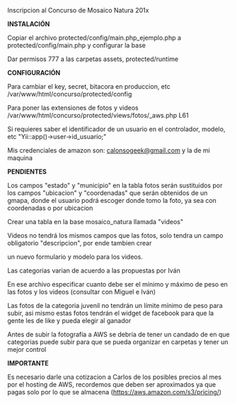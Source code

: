 Inscripcion al Concurso de Mosaico Natura 201x

<strong>INSTALACIÓN</strong>

Copiar el archivo protected/config/main.php_ejemplo.php a protected/config/main.php y configurar la base

Dar permisos 777 a las carpetas assets, protected/runtime

<strong>CONFIGURACIÓN</strong>

Para cambiar el key, secret, bitacora en produccion, etc 
/var/www/html/concurso/protected/config

Para poner las extensiones de fotos y videos
/var/www/html/concurso/protected/views/fotos/_aws.php L61

Si requieres saber el identificador de un usuario en el controlador, modelo, etc "Yii::app()->user->id_usuario;"

Mis credenciales de amazon son: calonsogeek@gmail.com y la de mi maquina


<strong>PENDIENTES</strong>

Los campos "estado" y "municipio" en la tabla fotos serán sustituidos por los campos "ubicacion" y "coordenadas"
que serán obtenidos de un gmapa, donde el usuario podrá escoger donde tomo la foto, ya sea con coordenadas o por ubicacion

Crear una tabla en la base mosaico_natura llamada "videos"

Videos no tendrá los mismos campos que las fotos, solo tendra un campo obligatorio "descripcion", por ende tambien crear 

un nuevo formulario y modelo para los videos.

Las categorias varian de acuerdo a las propuestas por Iván

En ese archivo especificar cuanto debe ser el mínimo y máximo de peso en las
fotos y los videos (consultar con Miguel e Iván)

Las fotos de la categoria juvenil no tendrán un límite mínimo de peso para subir, asi mismo estas fotos tendrán
el widget de facebook para que la gente les de like y pueda elegir al ganador

Antes de subir la fotografía a AWS se debría de tener un candado de en que categorias puede 
subir para que se pueda organizar en carpetas y tener un mejor control



<strong>IMPORTANTE</strong>

Es necesario darle una cotizacion a Carlos de los posibles precios al mes por el hosting de AWS,
recordemos que deben ser aproximados ya que pagas solo por lo que se almacena (https://aws.amazon.com/s3/pricing/)











